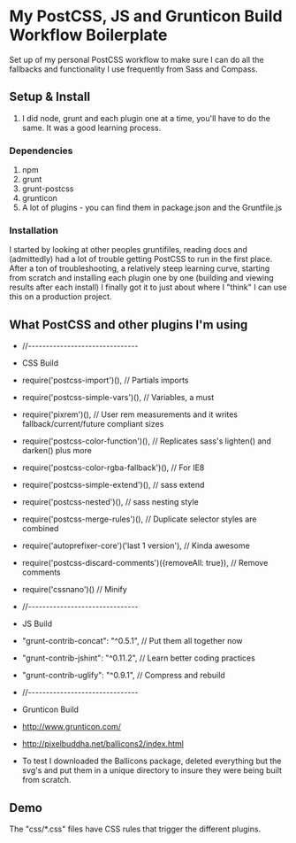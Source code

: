 # My PostCSS, JS and Grunticon Build Workflow Boilerplate
Set up of my personal PostCSS workflow to make sure I can do all the fallbacks and functionality I use frequently from Sass and Compass.

## Setup & Install

1. I did node, grunt and each plugin one at a time, you'll have to do the same. It was a good learning process.

### Dependencies

1. npm
2. grunt 
3. grunt-postcss
4. grunticon
5. A lot of plugins - you can find them in package.json and the Gruntfile.js

### Installation

I started by looking at other peoples gruntifiles, reading docs and (admittedly) had a lot of trouble getting PostCSS to run in the first place. After a ton of troubleshooting, a relatively steep learning curve, starting from scratch and installing each plugin one by one 
(building and viewing results after each install) I finally got it to just about where I "think" I can use this on a production project.


## What PostCSS and other plugins I'm using

* //-------------------------------
* CSS Build
* require('postcss-import')(),                       // Partials imports
* require('postcss-simple-vars')(),                  // Variables, a must
* require('pixrem')(),                               // User rem measurements and it writes fallback/current/future compliant sizes
* require('postcss-color-function')(),               // Replicates sass's lighten() and darken() plus more
* require('postcss-color-rgba-fallback')(),          // For IE8
* require('postcss-simple-extend')(),                // sass extend
* require('postcss-nested')(),                       // sass nesting style
* require('postcss-merge-rules')(),                  // Duplicate selector styles are combined
* require('autoprefixer-core')('last 1 version'),    // Kinda awesome
* require('postcss-discard-comments')({removeAll: true}), // Remove comments
* require('cssnano')()                               // Minify

* //-------------------------------
* JS Build
* "grunt-contrib-concat": "^0.5.1",   // Put them all together now
* "grunt-contrib-jshint": "^0.11.2",  // Learn better coding practices
* "grunt-contrib-uglify": "^0.9.1",   // Compress and rebuild

* //-------------------------------
* Grunticon Build
* http://www.grunticon.com/
* http://pixelbuddha.net/ballicons2/index.html
* To test I downloaded the Ballicons package, deleted everything but the svg's and put them in a unique directory to insure they were being built from scratch.


## Demo

The "css/*.css" files have CSS rules that trigger the different plugins.